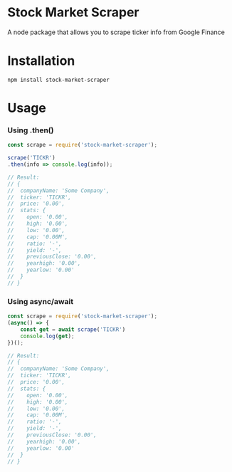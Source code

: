 # Stock Market Scraper
A node package that allows you to scrape ticker info from Google Finance

# Installation

```shell
npm install stock-market-scraper
```

# Usage
### Using .then()
```js
const scrape = require('stock-market-scraper');

scrape('TICKR')
.then(info => console.log(info));

// Result:
// {
//  companyName: 'Some Company',
//  ticker: 'TICKR',
//  price: '0.00',
//  stats: {
//    open: '0.00',
//    high: '0.00',
//    low: '0.00',
//    cap: '0.00M',
//    ratio: '-',
//    yield: '-',
//    previousClose: '0.00',
//    yearhigh: '0.00',
//    yearlow: '0.00'
//  }
// }

```
### Using async/await

```js
const scrape = require('stock-market-scraper');
(async() => {
    const get = await scrape('TICKR')
    console.log(get);
})();

// Result:
// {
//  companyName: 'Some Company',
//  ticker: 'TICKR',
//  price: '0.00',
//  stats: {
//    open: '0.00',
//    high: '0.00',
//    low: '0.00',
//    cap: '0.00M',
//    ratio: '-',
//    yield: '-',
//    previousClose: '0.00',
//    yearhigh: '0.00',
//    yearlow: '0.00'
//  }
// }
